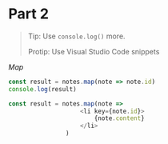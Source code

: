 # Part 2

> Tip: Use `console.log()` more.
>
> Protip: Use Visual Studio Code snippets

*Map*

```Javascript
const result = notes.map(note => note.id)
console.log(result)

const result = notes.map(note =>
                    <li key={note.id}>
                        {note.content}
                    </li>
                )
```
